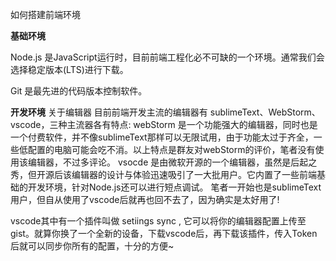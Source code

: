  如何搭建前端环境

**基础环境**

Node.js 是JavaScript运行时，目前前端工程化必不可缺的一个环境。通常我们会选择稳定版本(LTS)进行下载。

Git 是最先进的代码版本控制软件。

**开发环境**
关于编辑器
目前前端开发主流的编辑器有 sublimeText、WebStorm、vscode，三种主流器各有特点:
webStorm 是一个功能强大的编辑器，同时也是一个付费软件，并不像sublimeText那样可以无限试用，由于功能太过于齐全，一些低配置的电脑可能会吃不消。以上特点是群友对webStorm的评价，笔者没有使用该编辑器，不过多评论。
vsocde 是由微软开源的一个编辑器，虽然是后起之秀，但开源后该编辑器的设计与体验迅速吸引了一大批用户。它内置了一些前端基础的开发环境，针对Node.js还可以进行短点调试。
笔者一开始也是sublimeText用户，但自从使用了vscode后就再也回不去了，因为确实是太好用了!

vscode其中有一个插件叫做 setiings sync , 它可以将你的编辑器配置上传至gist。就算你换了一个全新的设备，下载vscode后，再下载该插件，传入Token后就可以同步你所有的配置，十分的方便~


